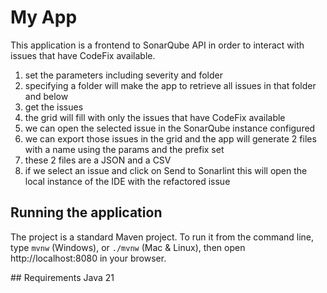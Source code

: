# My App

This application is a frontend to SonarQube API in order to interact with issues that have CodeFix available.
1. set the parameters including severity and folder
2. specifying a folder will make the app to retrieve all issues in that folder and below
3. get the issues
4. the grid will fill with only the issues that have CodeFix available
5. we can open the selected issue in the SonarQube instance configured
6. we can export those issues in the grid and the app will generate 2 files with a name using the params and the prefix set 
7. these 2 files are a JSON and a CSV
8. if we select an issue and click on Send to Sonarlint this will open the local instance of the IDE with the refactored issue

## Running the application

The project is a standard Maven project. To run it from the command line,
type `mvnw` (Windows), or `./mvnw` (Mac & Linux), then open
http://localhost:8080 in your browser.

## Requirements
Java 21
